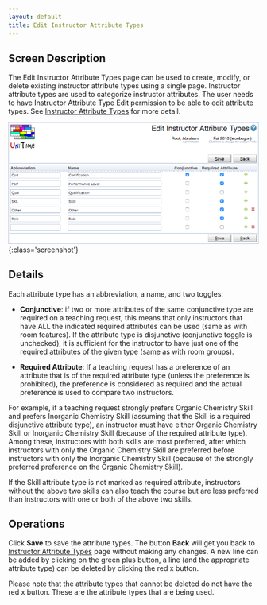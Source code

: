 ```yaml
---
layout: default
title: Edit Instructor Attribute Types
---
```



## Screen Description

The Edit Instructor Attribute Types page can be used to create, modify, or delete existing instructor attribute types using a single page. Instructor attribute types are used to categorize instructor attributes. The user needs to have Instructor Attribute Type Edit permission to be able to edit attribute types. See [Instructor Attribute Types](instructor-attribute-types) for more detail.

![Edit Instructor Attribute Types](images/edit-instructor-attribute-types-1.png){:class='screenshot'}

## Details

Each attribute type has an abbreviation, a name, and two toggles:

* **Conjunctive**: if two or more attributes of the same conjunctive type are required on a teaching request, this means that only instructors that have ALL the indicated required attributes can be used (same as with room features). If the attribute type is disjunctive (conjunctive toggle is unchecked), it is sufficient for the instructor to have just one of the required attributes of the given type (same as with room groups).

* **Required Attribute**: If a teaching request has a preference of an attribute that is of the required attribute type (unless the preference is prohibited), the preference is considered as required and the actual preference is used to compare two instructors.

For example, if a teaching request strongly prefers Organic Chemistry Skill and prefers Inorganic Chemistry Skill (assuming that the Skill is a required disjunctive attribute type), an instructor must have either Organic Chemistry Skill or Inorganic Chemistry Skill (because of the required attribute type). Among these, instructors with both skills are most preferred, after which instructors with only the Organic Chemistry Skill are preferred before instructors with only the Inorganic Chemistry Skill (because of the strongly preferred preference on the Organic Chemistry Skill).

If the Skill attribute type is not marked as required attribute, instructors without the above two skills can also teach the course but are less preferred than instructors with one or both of the above two skills.

## Operations

Click **Save** to save the attribute types. The button **Back** will get you back to [Instructor Attribute Types](instructor-attribute-types) page without making any changes. A new line can be added by clicking on the green plus button, a line (and the appropriate attribute type) can be deleted by clicking the red x button.

Please note that the attribute types that cannot be deleted do not have the red x button. These are the attribute types that are being used.
